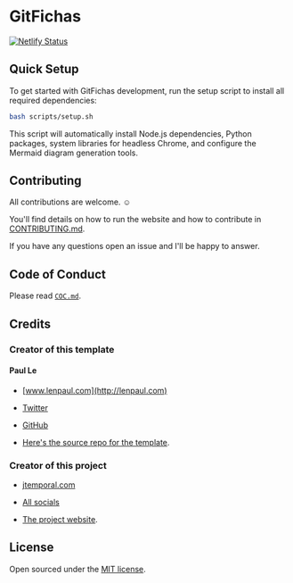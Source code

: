 # GitFichas

[![Netlify Status](https://api.netlify.com/api/v1/badges/66b3d264-55b3-4051-a693-49c7107a2b8f/deploy-status)](https://app.netlify.com/sites/gitfichas/deploys)

## Quick Setup

To get started with GitFichas development, run the setup script to install all required dependencies:

```bash
bash scripts/setup.sh
```

This script will automatically install Node.js dependencies, Python packages, system libraries for headless Chrome, and configure the Mermaid diagram generation tools.

## Contributing

All contributions are welcome. ☺️

You'll find details on how to run the website and how to contribute in [CONTRIBUTING.md](/CONTRIBUTING.md).

If you have any questions open an issue and I'll be happy to answer.

## Code of Conduct

Please read [`COC.md`](COC.md).

## Credits

### Creator of this template

#### Paul Le

* [www.lenpaul.com](http://lenpaul.com)

* [Twitter](https://twitter.com/paululele)

* [GitHub](https://github.com/LeNPaul)

* [Here's the source repo for the template](https://github.com/lenpaul/portfolio-jekyll-theme/).

### Creator of this project

* [jtemporal.com](http://jtemporal.com)

* [All socials](https://jtemporal.com/socials)

* [The project website](https://gitfichas.com).

## License

Open sourced under the [MIT license](https://github.com/jtemporal/gitfichas/blob/gh-pages/LICENSE.md).

